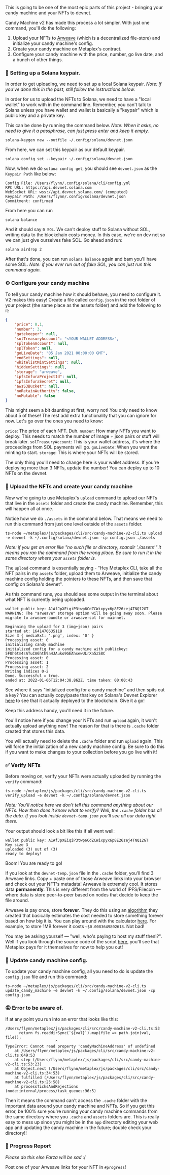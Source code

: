 This is going to be one of the most epic parts of this project - bringing your candy machine and your NFTs to devnet.

Candy Machine v2 has made this process a lot simpler. With just one command, you'll do the following:

1. Upload your NFTs to [Arweave](https://www.arweave.org) (which is a decentralized file-store) and initialize your candy machine's config. 
2. Create your candy machine on Metaplex's contract.
3. Configure your candy machine with the price, number, go live date, and a bunch of other things.

### 🔑 **Setting up a Solana keypair.**

In order to get uploading, we need to set up a local Solana keypair. *Note: If you've done this in the past, still follow the instructions below.*

In order for us to upload the NFTs to Solana, we need to have a "local wallet" to work with in the command line. Remember, you can't talk to Solana unless you have wallet and wallet is basically a "keypair" which is public key and a private key. 

This can be done by running the command below. *Note: When it asks, no need to give it a passphrase, can just press enter and keep it empty.*

```plaintext
solana-keygen new --outfile ~/.config/solana/devnet.json
```

From here, we can set this keypair as our default keypair.

```plaintext
solana config set --keypair ~/.config/solana/devnet.json
```

Now, when we do `solana config get`, you should see `devnet.json` as the `Keypair Path` like below:

```plaintext
Config File: /Users/flynn/.config/solana/cli/config.yml
RPC URL: https://api.devnet.solana.com
WebSocket URL: wss://api.devnet.solana.com/ (computed)
Keypair Path: /Users/flynn/.config/solana/devnet.json
Commitment: confirmed
```

From here you can run

```plaintext
solana balance
```

And it should say `0 SOL`. We can't deploy stuff to Solana without SOL, writing data to the blockchain costs money. In this case, we're on dev net so we can just give ourselves fake SOL. Go ahead and run:

```plaintext
solana airdrop 2
```

After that's done, you can run `solana balance` again and bam you'll have some SOL. *Note: if you ever run out of fake SOL, you can just run this command again.*

### ⚙ **Configure your candy machine**
To tell your candy machine how it should behave, you need to configure it. V2 makes this easy! Create a file called `config.json` in the root folder of your project (the same place as the assets folder) and add the following to it:

```json
{
    "price": 0.1,
    "number": 3,
    "gatekeeper": null,
    "solTreasuryAccount": "<YOUR WALLET ADDRESS>",
    "splTokenAccount": null,
    "splToken": null,
    "goLiveDate": "05 Jan 2021 00:00:00 GMT",
    "endSettings": null,
    "whitelistMintSettings": null,
    "hiddenSettings": null,
    "storage": "arweave",
    "ipfsInfuraProjectId": null,
    "ipfsInfuraSecret": null,
    "awsS3Bucket": null,
    "noRetainAuthority": false,
    "noMutable": false
}
```

This might seem a bit daunting at first, worry not! You only need to know about 5 of these! The rest add extra functionality that you can ignore for now. Let's go over the ones you need to know:

`price`: The price of each NFT. Duh.
`number`: How many NFTs you want to deploy. This needs to match the number of image + json pairs or stuff will break later. 
`solTreasuryAccount`: This is your wallet address, it's where the proceedings from SOL payments will go.
`goLiveDate`: When you want the minting to start. 
`storage`: This is where your NFTs will be stored. 

The only thing you'll need to change here is your wallet address. If you're deploying more than 3 NFTs, update the number! You can deploy up to 10 NFTs on the devnet.  

### 🚀 **Upload the NFTs and create your candy machine**

Now we're going to use Metaplex's `upload` command to upload our NFTs that live in the `assets` folder and create the candy machine. Remember, this will happen all at once. 

Notice how we do `./assets` in the command below. That means we need to run this command from just one level outside of the `assets` folder.

```plaintext
ts-node ~/metaplex/js/packages/cli/src/candy-machine-v2-cli.ts upload -e devnet -k ~/.config/solana/devnet.json -cp config.json ./assets
```

*Note: if you get an error like "no such file or directory, scandir './assets'" it means you ran the command from the wrong place. Be sure to run it in the same directory where your `assets` folder is.*

The `upload` command is essentially saying - "Hey Metaplex CLI, take all the NFT pairs in my `assets` folder, upload them to Arweave, initialize the candy machine config holding the pointers to these NFTs, and then save that config on Solana's devnet".

As this command runs, you should see some output in the terminal about what NFT is currently being uploaded.

```plaintext
wallet public key: A1AfJpXEiqiP3twp6CdZCWixpyx6p8E26zej4TNQ12GT
WARNING: The "arweave" storage option will be going away soon. Please migrate to arweave-bundle or arweave-sol for mainnet.

Beginning the upload for 3 (img+json) pairs
started at: 1641470635118
Size 3 { mediaExt: '.png', index: '0' }
Processing asset: 0
initializing candy machine
initialized config for a candy machine with publickey: 5FUh6tm4sATuCA6hth9a4JAuko9GEAhsewULrXa5zS8C
Processing asset: 0
Processing asset: 1
Processing asset: 2
Writing indices 0-2
Done. Successful = true.
ended at: 2022-01-06T12:04:38.862Z. time taken: 00:00:43
```

See where it says "initialized config for a candy machine" and then spits out a key? You can actually copy/paste that key on Solana's Devnet Explorer [here](https://explorer.solana.com/?cluster=devnet) to see that it actually deployed to the blockchain. Give it a go! 

Keep this address handy, you'll need it in the future.

You'll notice here if you change your NFTs and run `upload` again, it won't actually upload anything new! The reason for that is there is `.cache` folder created that stores this data.

You will actually need to delete the `.cache` folder and run `upload` again. This will force the initialization of a new candy machine config. Be sure to do this if you want to make changes to your collection before you go live with it!

### ✅ **Verify NFTs**

Before moving on, verify your NFTs were actually uploaded by running the `verify` command:

```plaintext
ts-node ~/metaplex/js/packages/cli/src/candy-machine-v2-cli.ts verify_upload -e devnet -k ~/.config/solana/devnet.json
```

*Note: You'll notice here we don't tell this command anything about our NFTs. How then does it know what to verify? Well, the `.cache` folder has all the data. If you look inside `devnet-temp.json` you'll see all our data right there.*

Your output should look a bit like this if all went well:

```plaintext
wallet public key: A1AfJpXEiqiP3twp6CdZCWixpyx6p8E26zej4TNQ12GT
Key size 3
uploaded (3) out of (3)
ready to deploy!
```

Boom! You are ready to go! 

If you look at the `devnet-temp.json` file in the `.cache` folder, you'll find 3 Arweave links. Copy + paste one of those Arweave links into your browser and check out your NFT's metadata! Arweave is extremely cool. It stores data **permanently**. This is very different from the world of IPFS/Filecoin — where data is store peer-to-peer based on nodes that decide to keep the file around.

Arweave is pay once, store **forever**. They do this using an [algorithm](https://arwiki.wiki/#/en/storage-endowment#toc_Transaction_Pricing) they created that basically estimates the cost needed to store something forever based on how big it is. You can play around with the calculator [here](https://arweavefees.com/). For example, to store 1MB forever it costs `~$0.0083649802618`. Not bad!

You may be asking yourself — "well, who's paying to host my stuff then!?". Well if you look through the source code of the script [here](https://github.com/metaplex-foundation/metaplex/blob/59ab126e41e6d85b53c79ad7358964dadd12b5f4/js/packages/cli/src/helpers/upload/arweave.ts#L93), you'll see that Metaplex pays for it themselves for now to help you out!

### 🔨 **Update candy machine config.**
To update your candy machine config, all you need to do is update the `config.json` file and run this command:

```plaintext
ts-node ~/metaplex/js/packages/cli/src/candy-machine-v2-cli.ts update_candy_machine -e devnet -k ~/.config/solana/devnet.json -cp config.json
```

### 😡 **Error to be aware of.**

If at any point you run into an error that looks like this:

```plaintext
/Users/flynn/metaplex/js/packages/cli/src/candy-machine-v2-cli.ts:53
      return fs.readdirSync(`${val}`).map(file => path.join(val, file));
                      ^
TypeError: Cannot read property 'candyMachineAddress' of undefined
    at /Users/flynn/metaplex/js/packages/cli/src/candy-machine-v2-cli.ts:649:53
    at step (/Users/flynn/metaplex/js/packages/cli/src/candy-machine-v2-cli.ts:53:23)
    at Object.next (/Users/flynn/metaplex/js/packages/cli/src/candy-machine-v2-cli.ts:34:53)
    at fulfilled (/Users/flynn/metaplex/js/packages/cli/src/candy-machine-v2-cli.ts:25:58)
    at processTicksAndRejections (node:internal/process/task_queues:96:5)
```

Then it means the command can't access the `.cache` folder with the important data around your candy machine and NFTs. So if you get this error, be 100% sure you're running your candy machine commands from the same directory where you `.cache` and `assets` folders are. This is really easy to mess up since you might be in the ```app``` directory editing your web app and updating the candy machine in the future; double check your directory!!

### 🚨 Progress Report

*Please do this else Farza will be sad :(*

Post one of your Arweave links for your NFT in `#progress`!
